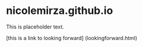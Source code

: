 # nicolemirza.github.io

This is placeholder text.

[this is a link to looking forward] (lookingforward.html)
